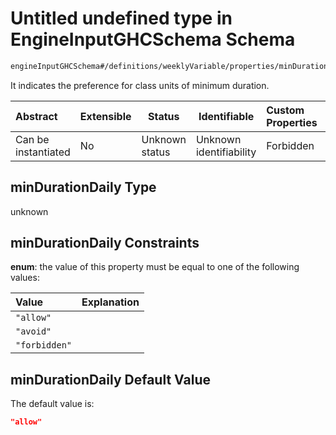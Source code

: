 # Untitled undefined type in EngineInputGHCSchema Schema

```txt
engineInputGHCSchema#/definitions/weeklyVariable/properties/minDurationDaily
```

It indicates the preference for class units of minimum duration.


| Abstract            | Extensible | Status         | Identifiable            | Custom Properties | Additional Properties | Access Restrictions | Defined In                                                         |
| :------------------ | ---------- | -------------- | ----------------------- | :---------------- | --------------------- | ------------------- | ------------------------------------------------------------------ |
| Can be instantiated | No         | Unknown status | Unknown identifiability | Forbidden         | Allowed               | none                | [ghc.schema.json\*](../out/ghc.schema.json "open original schema") |

## minDurationDaily Type

unknown

## minDurationDaily Constraints

**enum**: the value of this property must be equal to one of the following values:

| Value         | Explanation |
| :------------ | ----------- |
| `"allow"`     |             |
| `"avoid"`     |             |
| `"forbidden"` |             |

## minDurationDaily Default Value

The default value is:

```json
"allow"
```

